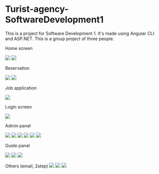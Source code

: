 # Turist-agency-SoftwareDevelopment1
 This is a project for Software Development 1. It's made using Angular CLI and ASP.NET. This is a group project of three people.
 
 Home screen 
 
![](ScreenShots/home1.jpg)
![](ScreenShots/home2.jpg)

Reservation

![](ScreenShots/reservation1.jpg)
![](ScreenShots/reservation2.jpg)

Job application

![](ScreenShots/cv1.jpg)

Login screen

![](ScreenShots/login.jpg)

Admin panel

![](ScreenShots/adminpanel1.jpg)
![](ScreenShots/adminpanel2.jpg)
![](ScreenShots/adminpanel3.jpg)
![](ScreenShots/adminpanel4.jpg)
![](ScreenShots/adminpanel5.jpg)
![](ScreenShots/adminpanel6.jpg)

Guide panel

![](ScreenShots/vodicpanel1.jpg)
![](ScreenShots/vodicpanel2.jpg)
![](ScreenShots/vodicpanel3.jpg)

Others (email, 2step)
![](ScreenShots/emailvodic.jpg)
![](ScreenShots/email2step.jpg)
![](ScreenShots/activate2step.jpg)
